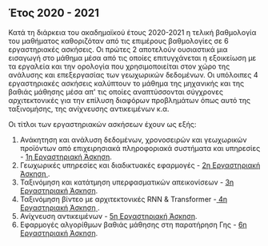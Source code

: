 ## Έτος 2020 - 2021

Κατά τη διάρκεια του ακαδημαϊκού έτους 2020-2021 η τελική βαθμολογία του μαθήματος καθοριζόταν από τις επιμέρους βαθμολογίες σε 6 εργαστηριακές ασκήσεις.
Οι πρώτες 2 αποτελούν ουσιαστικά μια εισαγωγή στο μάθημα μέσα από τις οποίες επιτυγχάνεται η εξοικείωση με τα εργαλεία και την ορολογία που χρησιμοποιείται
στον χώρο της ανάλυσης και επεξεργασίας των γεωχωρικών δεδομένων. Οι υπόλοιπες 4 εργαστηριακές ασκήσεις καλύπτουν το μάθημα της μηχανικής και της βαθιάς
μάθησης μέσα απ' τις οποίες αναπτύσσονται σύγχρονες αρχιτεκτονικές για την επίλυση διαφόρων προβλημάτων όπως αυτό της ταξινομήσης, της ανίχνευσης
αντικειμένων κ.α. 

Οι τίτλοι των εργαστηριακών ασκήσεων έχουν ως εξής:

<ol>
  <li> Ανάκητηση και ανάλυση δεδομένων, χρονοσειρών και γεωχωρικών προϊόντων από επιχειρησιακά πληροφοριακά συστήματα και υπηρεσίες - <a href="https://github.com/DsmlEdem/2nd-Semester/tree/main/Geospatial%20Data/2021-2022/1η%20Εργαστηριακή%20Άσκηση">1η Εργαστηριακή Άσκηση</a>.</li>
  <li> Γεωχωρικές υπηρεσίες και διαδικτυακές εφαρμογές - <a href = "https://github.com/DsmlEdem/2nd-Semester/tree/main/Geospatial%20Data/2021-2022/2η%20Εργαστηριακή%20Άσκηση"> 2η Εργαστηριακή Άσκηση </a>.</li>
  <li> Ταξινόμηση και κατάτμηση υπερφασματικών απεικονίσεων - <a href = "https://github.com/DsmlEdem/2nd-Semester/tree/main/Geospatial%20Data/2021-2022/3η%20Εργαστηριακή%20Άσκηση">3η Εργαστηριακή Άσκηση</a>.</li>
  <li> Ταξινόμηση βίντεο με αρχιτεκτονικές RNN & Transformer -<a href="https://github.com/DsmlEdem/2nd-Semester/tree/main/Geospatial%20Data/2021-2022/4η%20Εργαστηριακή%20Άσκηση"> 4η Εργαστηριακή Άσκηση </a>.</li>
  <li> Ανίχνευση αντικειμένων - <a href = "https://github.com/DsmlEdem/2nd-Semester/tree/main/Geospatial%20Data/2021-2022/5η%20Εργαστηριακή%20Άσκηση"> 5η Εργαστηριακή Άσκηση</a>.</li>
  <li> Εφαρμογές αλγορίθμων βαθιάς μάθησης στη παρατήρηση Γης - <a href = "https://github.com/DsmlEdem/2nd-Semester/tree/main/Geospatial%20Data/2021-2022/6η%20Εργαστηριακή%20Άσκηση"> 6η Εργαστηριακή Άσκηση</a>.</li>
</ol>
